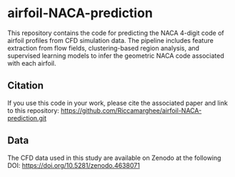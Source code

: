 # airfoil-NACA-prediction
This repository contains the code for predicting the NACA 4-digit code of airfoil profiles from CFD simulation data. The pipeline includes feature extraction from flow fields, clustering-based region analysis, and supervised learning models to infer the geometric NACA code associated with each airfoil.

## Citation

If you use this code in your work, please cite the associated paper and link to this repository:
https://github.com/Riccamarghee/airfoil-NACA-prediction.git



## Data
The CFD data used in this study are available on Zenodo at the following DOI: 
https://doi.org/10.5281/zenodo.4638071


